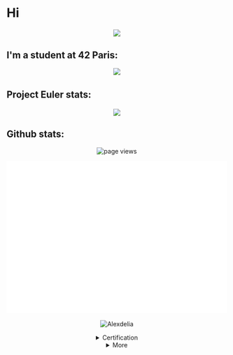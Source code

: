 # Hi
<p align="center">
	<img align="center" src="https://github.com/Alexdelia/Alexdelia/blob/main/pikacute.png?raw=true" />
</p>


## I'm a student at 42 Paris:

<p align="center">
	<a href="https://github.com/JaeSeoKim/badge42">
		<img src="https://badge42.vercel.app/api/v2/cl1dqb1ym001109mswwj0wv3x/stats?darkmode=true&cursusId=21&coalitionId=47" />
	</a>
</p>
	
## Project Euler stats:

<p align="center">
	<img align="center" src="https://projecteuler.net/profile/Alexdelia.png" />
</p>

## Github stats:

<p align="center">
	<img src="https://komarev.com/ghpvc/?username=Alexdelia&color=d5397b" alt="page views">
</p>
<p align="center">
	<img src="https://github.com/Alexdelia/Alexdelia/blob/main/metrics.plugin.isocalendar.fullyear.svg?raw=true" />
</p>
<p align="center">
	<img src="https://github-readme-stats-olive-nine.vercel.app/api/top-langs/?username=Alexdelia&layout=compact&cache_seconds=1800&theme=radical&langs_count=10&hide_border=true" alt="Alexdelia" />
</p>

<div align="center">
	<details><summary>Certification</summary>
		<table>
			<tr>
				<th colspan="2" align="center">
					<h3><img alt="C" width="100" src="https://upload.wikimedia.org/wikipedia/commons/1/18/C_Programming_Language.svg" </img></h3>
				</th>
			<tr>
				<th align="center"><img alt="CodinGame" height="40" src="https://github.com/Alexdelia/Alexdelia/blob/main/ressources/CodinGame_logo.png"</img></th>
				<th align="center"><img alt="SoloLearn" height="50" src="https://upload.wikimedia.org/wikipedia/commons/5/53/SoloLearn_logo.svg"</img></th>
			</tr>
			<tr>
				<td align="center"><img alt="" width="400" src="https://github.com/Alexdelia/Alexdelia/blob/main/certification/CodinGame_c.png"></img></td>
				<td align="center"><img alt="" width="400" src="https://github.com/Alexdelia/Alexdelia/blob/main/certification/SoloLearn_c.png"></img></td>
			</tr>
</tr>
			<tr>
				<th colspan="2" align="center">
					<h3><img alt="CPP" width="100" src="https://github.com/isocpp/logos/blob/master/cpp_logo.svg" </img></h3>
				</th>
			<tr>
				<th colspan="2" align="center">
					to come ...
				</th>
			</tr>
</tr>
			<tr>
				<th colspan="2" align="center">
					<h3><img alt="python" width="100" src="https://upload.wikimedia.org/wikipedia/commons/c/c3/Python-logo-notext.svg" </img></h3>
				</th>
			<tr>
				<th colspan="2" align="center">
					to come ...
				</th>
			</tr>
</tr>
</table>
</div>

<div align="center">
	<details><summary>More</summary>
		<p align="center">
			<img src="https://github-readme-stats.vercel.app/api?username=Alexdelia&show_icons=true&count_private=true&include_all_commits=true&theme=radical&hide_border=true" alt="Alexdelia" />
			<img src="https://github-readme-streak-stats.herokuapp.com?user=Alexdelia&theme=radical&date_format=j%20M%5B%20Y%5D&hide_border=true" />
		</p>
		<p align="center">
		<img src="https://github.com/Alexdelia/Alexdelia/blob/main/metrics.plugin.achievements.svg?raw=true"/>
		<img src="https://github.com/Alexdelia/Alexdelia/blob/main/metrics.plugin.lines.svg?raw=true" />
		</p>
</div>
